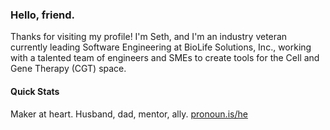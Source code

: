 ### Hello, friend.

Thanks for visiting my profile! I'm Seth, and I'm an industry veteran currently leading Software Engineering at BioLife Solutions, Inc., working with a talented team of engineers and SMEs to create tools for the Cell and Gene Therapy (CGT) space.

#### Quick Stats
Maker at heart. Husband, dad, mentor, ally. [pronoun.is/he](https://pronoun.is/he)
